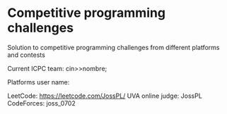 # Competitive programming challenges
Solution to competitive programming challenges from different platforms and contests

Current ICPC team: cin>>nombre;

Platforms user name:

LeetCode: https://leetcode.com/JossPL/
UVA online judge: JossPL
CodeForces: joss_0702

